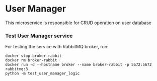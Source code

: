 
# User Manager

This microservice is responsible for CRUD operation on user database

### Test User Manager service

For testing the service with RabbitMQ broker, run:

```shell
docker stop broker-rabbit
docker rm broker-rabbit
docker run -d --hostname broker --name broker-rabbit -p 5672:5672 rabbitmq:3
python -m test_user_manager_logic
```